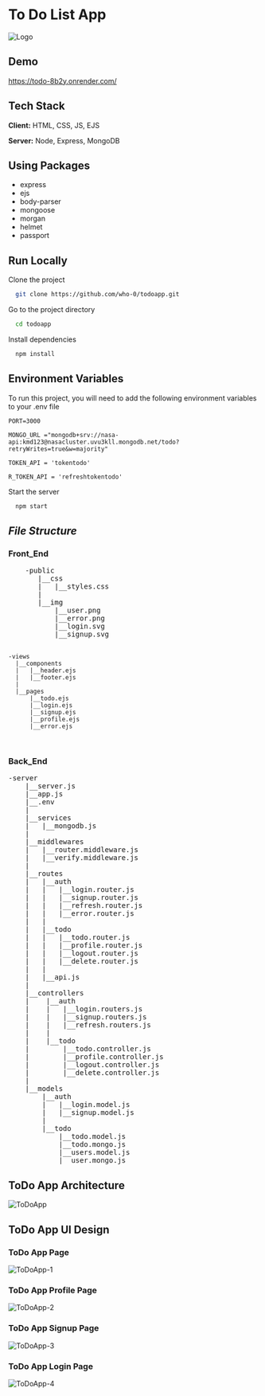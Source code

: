 # <h1> To Do List App </h1>

![Logo](https://user-images.githubusercontent.com/56252622/205436815-8c1d3a96-5019-4664-88a3-183c89519f16.jpg)

## Demo

https://todo-8b2y.onrender.com/

## Tech Stack

**Client:** HTML, CSS, JS, EJS

**Server:** Node, Express, MongoDB

<h2>Using Packages</h2>
<ul>
<li>express</li>
<li>ejs</li>
<li>body-parser</li>
<li>mongoose</li>
<li>morgan</li>
<li>helmet</li>
<li>passport</li>
</ul>

## Run Locally

Clone the project

```bash
  git clone https://github.com/who-0/todoapp.git
```

Go to the project directory

```bash
  cd todoapp
```

Install dependencies

```bash
  npm install
```

## Environment Variables

To run this project, you will need to add the following environment variables to your .env file

`PORT=3000`

`MONGO_URL ="mongodb+srv://nasa-api:kmd123@nasacluster.uvu3kll.mongodb.net/todo?retryWrites=true&w=majority"`

`TOKEN_API = 'tokentodo'`

`R_TOKEN_API = 'refreshtokentodo'`

Start the server

```bash
  npm start
```

<h2><i>File Structure</i></h2>
<h3>Front_End</h3>
<pre>
    -public
       |__css
       |   |__styles.css
       |
       |__img
           |__user.png
           |__error.png
           |__login.svg
           |__signup.svg

    -views
      |__components
      |   |__header.ejs
      |   |__footer.ejs
      |
      |__pages
          |__todo.ejs
          |__login.ejs
          |__signup.ejs
          |__profile.ejs
          |__error.ejs

</pre>
</hr>
<h3>Back_End</h3>
<pre>
-server
    |__server.js
    |__app.js
    |__.env
    |
    |__services
    |   |__mongodb.js
    |
    |__middlewares
    |   |__router.middleware.js
    |   |__verify.middleware.js
    |
    |__routes
    |   |__auth
    |   |   |__login.router.js
    |   |   |__signup.router.js
    |   |   |__refresh.router.js
    |   |   |__error.router.js
    |   |
    |   |__todo
    |   |   |__todo.router.js
    |   |   |__profile.router.js
    |   |   |__logout.router.js
    |   |   |__delete.router.js
    |   |
    |   |__api.js
    |
    |__controllers
    |    |__auth
    |    |   |__login.routers.js
    |    |   |__signup.routers.js
    |    |   |__refresh.routers.js
    |    |
    |    |__todo
    |        |__todo.controller.js
    |        |__profile.controller.js
    |        |__logout.controller.js
    |        |__delete.controller.js
    |
    |__models
        |__auth
        |   |__login.model.js
        |   |__signup.model.js
        |
        |__todo
            |__todo.model.js
            |__todo.mongo.js
            |__users.model.js
            |__user.mongo.js
</pre>

## ToDo App Architecture

![ToDoApp](https://user-images.githubusercontent.com/56252622/209114647-a56aa7ad-2804-4fbe-a706-236bfa4e1a4b.png)

## ToDo App UI Design

### ToDo App Page

![ToDoApp-1](https://user-images.githubusercontent.com/56252622/208886659-4424ca6e-f9be-41e6-936f-18e0c14f5a67.png)

### ToDo App Profile Page

![ToDoApp-2](https://user-images.githubusercontent.com/56252622/209115344-5568116f-2df6-4e1d-9206-f5ac4d38caea.png)

### ToDo App Signup Page

![ToDoApp-3](https://user-images.githubusercontent.com/56252622/208658813-7467e65b-0a9d-421b-88e3-85c0f4402c42.png)

### ToDo App Login Page

![ToDoApp-4](https://user-images.githubusercontent.com/56252622/208658684-2811c84b-a4e4-45a0-90e7-2d04d725ae02.png)

